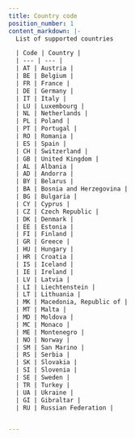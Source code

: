```yaml
---
title: Country code
position_number: 1
content_markdown: |-
  List of supported countries

  | Code | Country |
  | --- | --- |
  | AT | Austria |
  | BE | Belgium |
  | FR | France |
  | DE | Germany |
  | IT | Italy |
  | LU | Luxembourg |
  | NL | Netherlands |
  | PL | Poland |
  | PT | Portugal |
  | RO | Romania |
  | ES | Spain |
  | CH | Switzerland |
  | GB | United Kingdom |
  | AL | Albania |
  | AD | Andorra |
  | BY | Belarus |
  | BA | Bosnia and Herzegovina |
  | BG | Bulgaria |
  | CY | Cyprus |
  | CZ | Czech Republic |
  | DK | Denmark |
  | EE | Estonia |
  | FI | Finland |
  | GR | Greece |
  | HU | Hungary |
  | HR | Croatia |
  | IS | Iceland |
  | IE | Ireland |
  | LV | Latvia |
  | LI | Liechtenstein |
  | LT | Lithuania |
  | MK | Macedonia, Republic of |
  | MT | Malta |
  | MD | Moldova |
  | MC | Monaco |
  | ME | Montenegro |
  | NO | Norway |
  | SM | San Marino |
  | RS | Serbia |
  | SK | Slovakia |
  | SI | Slovenia |
  | SE | Sweden |
  | TR | Turkey |
  | UA | Ukraine |
  | GI | Gibraltar |
  | RU | Russian Federation |


---
```


